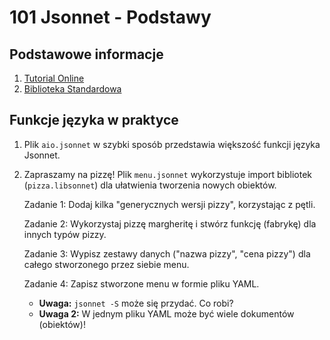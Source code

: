 # 101 Jsonnet - Podstawy

## Podstawowe informacje

1. [Tutorial Online](https://jsonnet.org/learning/tutorial.html)
2. [Biblioteka Standardowa](https://jsonnet.org/ref/stdlib.html)

## Funkcje języka w praktyce

1. Plik `aio.jsonnet` w szybki sposób przedstawia większość funkcji języka Jsonnet.

2. Zapraszamy na pizzę! Plik `menu.jsonnet` wykorzystuje import bibliotek (`pizza.libsonnet`) dla ułatwienia tworzenia nowych obiektów.

    Zadanie 1: Dodaj kilka "generycznych wersji pizzy", korzystając z pętli.

    Zadanie 2: Wykorzystaj pizzę margheritę i stwórz funkcję (fabrykę) dla innych typów pizzy.
    
    Zadanie 3: Wypisz zestawy danych ("nazwa pizzy", "cena pizzy") dla całego stworzonego przez siebie menu. 

    Zadanie 4: Zapisz stworzone menu w formie pliku YAML.
      * **Uwaga:** `jsonnet -S` może się przydać. Co robi?
      * **Uwaga 2:** W jednym pliku YAML może być wiele dokumentów (obiektów)!
